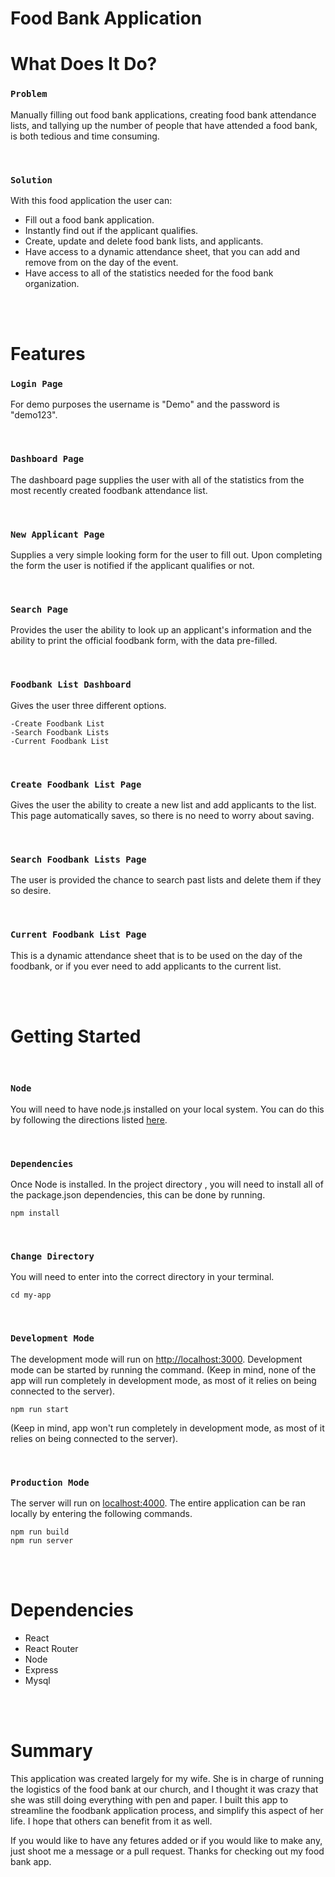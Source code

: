 # Food Bank Application

# What Does It Do?

### `Problem`
Manually filling out food bank applications, creating food bank attendance lists, and tallying up the number of people that have attended a food bank, is both tedious and time consuming.  

<br/>

### `Solution`
With this food application the user can:

- Fill out a food bank application.
- Instantly find out if the applicant qualifies.
- Create, update and delete food bank lists, and applicants.
- Have access to a dynamic attendance sheet, that you can add and remove from on the day of the event.
- Have access to all of the statistics needed for the food bank organization.
 
<br/>
<br/>

# Features

### `Login Page`
For demo purposes the username is "Demo" and the password is "demo123".

<br/>

### `Dashboard Page`
The dashboard page supplies the user with all of the statistics from the most recently created foodbank attendance list.

<br/>

### `New Applicant Page`
Supplies a very simple looking form for the user to fill out.  Upon completing the form the user is notified if the applicant qualifies or not.

<br/>

### `Search Page`
Provides the user the ability to look up an applicant's information and the ability to print the official foodbank form, with the data pre-filled.

<br/>

### `Foodbank List Dashboard`
Gives the user three different options.

    -Create Foodbank List
    -Search Foodbank Lists
    -Current Foodbank List

<br/>

### `Create Foodbank List Page`
Gives the user the ability to create a new list and add applicants to the list.  This page automatically saves, so there is no need to worry about saving.

<br/>

### `Search Foodbank Lists Page`
The user is provided the chance to search past lists and delete them if they so desire.

<br/>

### `Current Foodbank List Page`
This is a dynamic attendance sheet that is to be used on the day of the foodbank, or if you ever need to add applicants to the current list.

<br/>
<br/>

# Getting Started
<br/>

### `Node`
You will need to have node.js installed on your local system.  You can do this by following the directions listed [here](https://nodejs.org/en/).

<br/> 

### `Dependencies` 
Once Node is installed.  In the project directory , you will need to install all of the package.json dependencies, this can be done by running. 

    npm install

<br/>

### `Change Directory`
You will need to enter into the correct directory in your terminal.

    cd my-app

<br/>

### `Development Mode` 
The development mode will run on [http://localhost:3000](http://localhost:3000).  Development mode can be started by running the command.  (Keep in mind, none of the app will run completely in development mode, as most of it relies on being connected to the server).

    npm run start

(Keep in mind, app won't run completely in development mode, as most of it relies on being connected to the server).

<br/>

### `Production Mode`
The server will run on [localhost:4000](localhost:4000).  The entire application can be ran locally by entering the following commands.

    npm run build
    npm run server
<br/>
<br/>

# Dependencies

- React
- React Router
- Node
- Express
- Mysql

<br/>
<br/>

#  Summary
This application was created largely for my wife.  She is in charge of running the logistics of the food bank at our church, and I thought it was crazy that she was still doing everything with pen and paper.  I built this app to streamline the foodbank application process, and simplify this aspect of her life.  I hope that others can benefit from it as well.

If you would like to have any fetures added or if you would like to make any, just shoot me a message or a pull request.  Thanks for checking out my food bank app.



